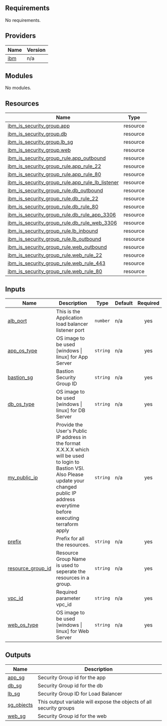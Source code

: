 ## Requirements

No requirements.

## Providers

| Name | Version |
|------|---------|
| <a name="provider_ibm"></a> [ibm](#provider\_ibm) | n/a |

## Modules

No modules.

## Resources

| Name | Type |
|------|------|
| [ibm_is_security_group.app](https://registry.terraform.io/providers/IBM-Cloud/ibm/latest/docs/resources/is_security_group) | resource |
| [ibm_is_security_group.db](https://registry.terraform.io/providers/IBM-Cloud/ibm/latest/docs/resources/is_security_group) | resource |
| [ibm_is_security_group.lb_sg](https://registry.terraform.io/providers/IBM-Cloud/ibm/latest/docs/resources/is_security_group) | resource |
| [ibm_is_security_group.web](https://registry.terraform.io/providers/IBM-Cloud/ibm/latest/docs/resources/is_security_group) | resource |
| [ibm_is_security_group_rule.app_outbound](https://registry.terraform.io/providers/IBM-Cloud/ibm/latest/docs/resources/is_security_group_rule) | resource |
| [ibm_is_security_group_rule.app_rule_22](https://registry.terraform.io/providers/IBM-Cloud/ibm/latest/docs/resources/is_security_group_rule) | resource |
| [ibm_is_security_group_rule.app_rule_80](https://registry.terraform.io/providers/IBM-Cloud/ibm/latest/docs/resources/is_security_group_rule) | resource |
| [ibm_is_security_group_rule.app_rule_lb_listener](https://registry.terraform.io/providers/IBM-Cloud/ibm/latest/docs/resources/is_security_group_rule) | resource |
| [ibm_is_security_group_rule.db_outbound](https://registry.terraform.io/providers/IBM-Cloud/ibm/latest/docs/resources/is_security_group_rule) | resource |
| [ibm_is_security_group_rule.db_rule_22](https://registry.terraform.io/providers/IBM-Cloud/ibm/latest/docs/resources/is_security_group_rule) | resource |
| [ibm_is_security_group_rule.db_rule_80](https://registry.terraform.io/providers/IBM-Cloud/ibm/latest/docs/resources/is_security_group_rule) | resource |
| [ibm_is_security_group_rule.db_rule_app_3306](https://registry.terraform.io/providers/IBM-Cloud/ibm/latest/docs/resources/is_security_group_rule) | resource |
| [ibm_is_security_group_rule.db_rule_web_3306](https://registry.terraform.io/providers/IBM-Cloud/ibm/latest/docs/resources/is_security_group_rule) | resource |
| [ibm_is_security_group_rule.lb_inbound](https://registry.terraform.io/providers/IBM-Cloud/ibm/latest/docs/resources/is_security_group_rule) | resource |
| [ibm_is_security_group_rule.lb_outbound](https://registry.terraform.io/providers/IBM-Cloud/ibm/latest/docs/resources/is_security_group_rule) | resource |
| [ibm_is_security_group_rule.web_outbound](https://registry.terraform.io/providers/IBM-Cloud/ibm/latest/docs/resources/is_security_group_rule) | resource |
| [ibm_is_security_group_rule.web_rule_22](https://registry.terraform.io/providers/IBM-Cloud/ibm/latest/docs/resources/is_security_group_rule) | resource |
| [ibm_is_security_group_rule.web_rule_443](https://registry.terraform.io/providers/IBM-Cloud/ibm/latest/docs/resources/is_security_group_rule) | resource |
| [ibm_is_security_group_rule.web_rule_80](https://registry.terraform.io/providers/IBM-Cloud/ibm/latest/docs/resources/is_security_group_rule) | resource |

## Inputs

| Name | Description | Type | Default | Required |
|------|-------------|------|---------|:--------:|
| <a name="input_alb_port"></a> [alb\_port](#input\_alb\_port) | This is the Application load balancer listener port | `number` | n/a | yes |
| <a name="input_app_os_type"></a> [app\_os\_type](#input\_app\_os\_type) | OS image to be used [windows \| linux] for App Server | `string` | n/a | yes |
| <a name="input_bastion_sg"></a> [bastion\_sg](#input\_bastion\_sg) | Bastion Security Group ID | `string` | n/a | yes |
| <a name="input_db_os_type"></a> [db\_os\_type](#input\_db\_os\_type) | OS image to be used [windows \| linux] for DB Server | `string` | n/a | yes |
| <a name="input_my_public_ip"></a> [my\_public\_ip](#input\_my\_public\_ip) | Provide the User's Public IP address in the format X.X.X.X which will be used to login to Bastion VSI. Also Please update your changed public IP address everytime before executing terraform apply | `string` | n/a | yes |
| <a name="input_prefix"></a> [prefix](#input\_prefix) | Prefix for all the resources. | `string` | n/a | yes |
| <a name="input_resource_group_id"></a> [resource\_group\_id](#input\_resource\_group\_id) | Resource Group Name is used to seperate the resources in a group. | `string` | n/a | yes |
| <a name="input_vpc_id"></a> [vpc\_id](#input\_vpc\_id) | Required parameter vpc\_id | `string` | n/a | yes |
| <a name="input_web_os_type"></a> [web\_os\_type](#input\_web\_os\_type) | OS image to be used [windows \| linux] for Web Server | `string` | n/a | yes |

## Outputs

| Name | Description |
|------|-------------|
| <a name="output_app_sg"></a> [app\_sg](#output\_app\_sg) | Security Group id for the app |
| <a name="output_db_sg"></a> [db\_sg](#output\_db\_sg) | Security Group id for the db |
| <a name="output_lb_sg"></a> [lb\_sg](#output\_lb\_sg) | Security Group ID for Load Balancer |
| <a name="output_sg_objects"></a> [sg\_objects](#output\_sg\_objects) | This output variable will expose the objects of all security groups |
| <a name="output_web_sg"></a> [web\_sg](#output\_web\_sg) | Security Group id for the web |
